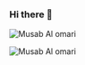 ### Hi there 👋

<!--
**Musab-Al-omari/Musab-Al-omari** is a ✨ _special_ ✨ repository because its `README.md` (this file) appears on your GitHub profile.

Here are some ideas to get you started:

- 🔭 I’m currently working on ...
- 🌱 I’m currently learning ...
- 👯 I’m looking to collaborate on ...
- 🤔 I’m looking for help with ...
- 💬 Ask me about ...
- 📫 How to reach me: ...
- 😄 Pronouns: ...
- ⚡ Fun fact: ...
-->

![Musab Al omari](https://github-readme-stats.vercel.app/api?username=Musab-Al-omari&count_private=true)

![Musab Al omari](https://github-readme-stats.vercel.app/api?username=Musab-Al-omari&hide=contribs,prs)

